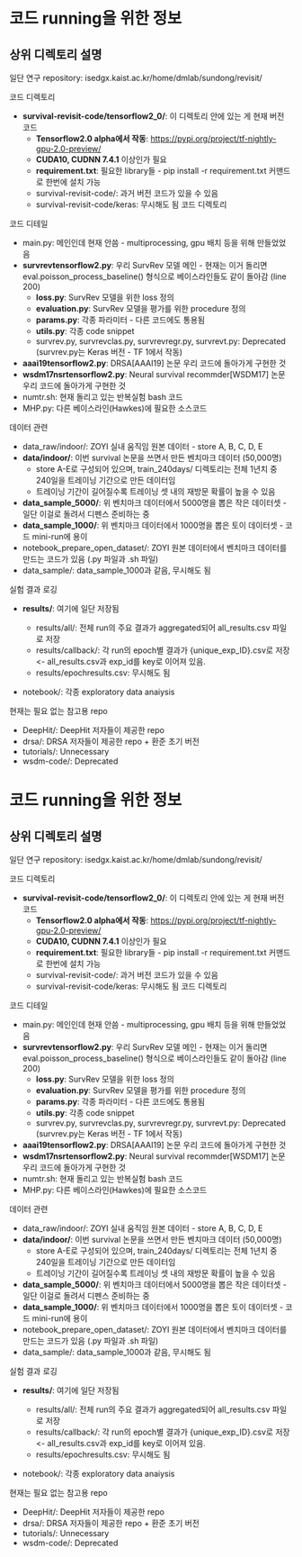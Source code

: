 # 코드 running을 위한 정보

## 상위 디렉토리 설명

일단 연구 repository: isedgx.kaist.ac.kr/home/dmlab/sundong/revisit/ 

코드 디렉토리 
* __survival-revisit-code/tensorflow2_0/__: 이 디렉토리 안에 있는 게 현재 버전 코드 
    * __Tensorflow2.0 alpha에서 작동__: https://pypi.org/project/tf-nightly-gpu-2.0-preview/
    * __CUDA10, CUDNN 7.4.1__ 이상인가 필요
    * __requirement.txt__: 필요한 library들 - pip install -r requirement.txt 커맨드로 한번에 설치 가능
    * survival-revisit-code/: 과거 버전 코드가 있을 수 있음
    * survival-revisit-code/keras: 무시해도 됨 코드 디렉토리

코드 디테일
* main.py: 메인인데 현재 안씀 -  multiprocessing, gpu 배치 등을 위해 만들었었음
* __survrevtensorflow2.py__: 우리 SurvRev 모델 메인 - 현재는 이거 돌리면 eval.poisson_process_baseline() 형식으로 베이스라인들도 같이 돌아감  (line 200)
    * __loss.py__: SurvRev 모델을 위한 loss 정의
    * __evaluation.py__: SurvRev 모델을 평가를 위한 procedure 정의
    * __params.py__: 각종 파라미터 - 다른 코드에도 통용됨
    * __utils.py__: 각종 code snippet
    * survrev.py, survrevclas.py, survrevregr.py, survrevt.py: Deprecated  (survrev.py는 Keras 버전 - TF 1에서 작동)
* __aaai19tensorflow2.py__: DRSA[AAAI19] 논문 우리 코드에 돌아가게 구현한 것
* __wsdm17nsrtensorflow2.py__: Neural survival recommder[WSDM17] 논문 우리 코드에 돌아가게 구현한 것
* numtr.sh: 현재 돌리고 있는 반복실험 bash 코드
* MHP.py: 다른 베이스라인(Hawkes)에 필요한 소스코드

데이터 관련
* data_raw/indoor/: ZOYI 실내 움직임 원본 데이터 - store A, B, C, D, E 
* __data/indoor/__: 이번 survival 논문을 쓰면서 만든 벤치마크 데이터 (50,000명)
    * store A-E로 구성되어 있으며, train_240days/ 디렉토리는 전체 1년치 중 240일을 트레이닝 기간으로 만든 데이터임 
    * 트레이닝 기간이 길어질수록 트레이닝 셋 내의 재방문 확률이 높을 수 있음
* __data_sample_5000/__: 위 벤치마크 데이터에서 5000명을 뽑은 작은 데이터셋 - 일단 이걸로 돌려서 디펜스 준비하는 중
* __data_sample_1000/__: 위 벤치마크 데이터에서 1000명을 뽑은 토이 데이터셋 - 코드 mini-run에 용이
* notebook_prepare_open_dataset/: ZOYI 원본 데이터에서 벤치마크 데이터를 만드는 코드가 있음 (.py 파일과 .sh 파일)
* data_sample/: data_sample_1000과 같음, 무시해도 됨

실험 결과 로깅 
* __results/__: 여기에 일단 저장됨 
    * results/all/: 전체 run의 주요 결과가 aggregated되어 all_results.csv 파일로 저장
    * results/callback/: 각 run의 epoch별 결과가 {unique_exp_ID}.csv로 저장 <- all_results.csv과 exp_id를 key로 이어져 있음.
    * results/epochresults.csv: 무시해도 됨

* notebook/: 각종 exploratory data anaiysis

현재는 필요 없는 참고용 repo
* DeepHit/: DeepHit 저자들이 제공한 repo
* drsa/: DRSA 저자들이 제공한 repo + 환준 초기 버전 
* tutorials/: Unnecessary
* wsdm-code/: Deprecated
# 코드 running을 위한 정보

## 상위 디렉토리 설명

일단 연구 repository: isedgx.kaist.ac.kr/home/dmlab/sundong/revisit/ 

코드 디렉토리 
* __survival-revisit-code/tensorflow2_0/__: 이 디렉토리 안에 있는 게 현재 버전 코드 
    * __Tensorflow2.0 alpha에서 작동__: https://pypi.org/project/tf-nightly-gpu-2.0-preview/
    * __CUDA10, CUDNN 7.4.1__ 이상인가 필요
    * __requirement.txt__: 필요한 library들 - pip install -r requirement.txt 커맨드로 한번에 설치 가능
    * survival-revisit-code/: 과거 버전 코드가 있을 수 있음
    * survival-revisit-code/keras: 무시해도 됨 코드 디렉토리

코드 디테일
* main.py: 메인인데 현재 안씀 -  multiprocessing, gpu 배치 등을 위해 만들었었음
* __survrevtensorflow2.py__: 우리 SurvRev 모델 메인 - 현재는 이거 돌리면 eval.poisson_process_baseline() 형식으로 베이스라인들도 같이 돌아감  (line 200)
    * __loss.py__: SurvRev 모델을 위한 loss 정의
    * __evaluation.py__: SurvRev 모델을 평가를 위한 procedure 정의
    * __params.py__: 각종 파라미터 - 다른 코드에도 통용됨
    * __utils.py__: 각종 code snippet
    * survrev.py, survrevclas.py, survrevregr.py, survrevt.py: Deprecated  (survrev.py는 Keras 버전 - TF 1에서 작동)
* __aaai19tensorflow2.py__: DRSA[AAAI19] 논문 우리 코드에 돌아가게 구현한 것
* __wsdm17nsrtensorflow2.py__: Neural survival recommder[WSDM17] 논문 우리 코드에 돌아가게 구현한 것
* numtr.sh: 현재 돌리고 있는 반복실험 bash 코드
* MHP.py: 다른 베이스라인(Hawkes)에 필요한 소스코드

데이터 관련
* data_raw/indoor/: ZOYI 실내 움직임 원본 데이터 - store A, B, C, D, E 
* __data/indoor/__: 이번 survival 논문을 쓰면서 만든 벤치마크 데이터 (50,000명)
    * store A-E로 구성되어 있으며, train_240days/ 디렉토리는 전체 1년치 중 240일을 트레이닝 기간으로 만든 데이터임 
    * 트레이닝 기간이 길어질수록 트레이닝 셋 내의 재방문 확률이 높을 수 있음
* __data_sample_5000/__: 위 벤치마크 데이터에서 5000명을 뽑은 작은 데이터셋 - 일단 이걸로 돌려서 디펜스 준비하는 중
* __data_sample_1000/__: 위 벤치마크 데이터에서 1000명을 뽑은 토이 데이터셋 - 코드 mini-run에 용이
* notebook_prepare_open_dataset/: ZOYI 원본 데이터에서 벤치마크 데이터를 만드는 코드가 있음 (.py 파일과 .sh 파일)
* data_sample/: data_sample_1000과 같음, 무시해도 됨

실험 결과 로깅 
* __results/__: 여기에 일단 저장됨 
    * results/all/: 전체 run의 주요 결과가 aggregated되어 all_results.csv 파일로 저장
    * results/callback/: 각 run의 epoch별 결과가 {unique_exp_ID}.csv로 저장 <- all_results.csv과 exp_id를 key로 이어져 있음.
    * results/epochresults.csv: 무시해도 됨

* notebook/: 각종 exploratory data anaiysis

현재는 필요 없는 참고용 repo
* DeepHit/: DeepHit 저자들이 제공한 repo
* drsa/: DRSA 저자들이 제공한 repo + 환준 초기 버전 
* tutorials/: Unnecessary
* wsdm-code/: Deprecated
